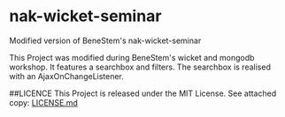 # nak-wicket-seminar
Modified version of BeneStem's nak-wicket-seminar

This Project was modified during BeneStem's wicket and mongodb workshop.
It features a searchbox and filters. 
The searchbox is realised with an AjaxOnChangeListener.

##LICENCE
This Project is released under the MIT License. See attached copy: <a href="LICENSE.md">LICENSE.md</a>
